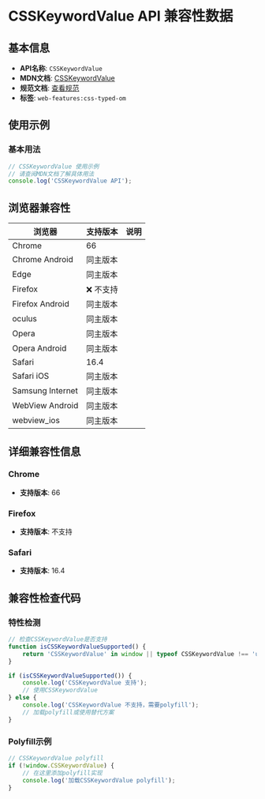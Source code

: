 # CSSKeywordValue API 兼容性数据

## 基本信息

- **API名称**: `CSSKeywordValue`
- **MDN文档**: [CSSKeywordValue](https://developer.mozilla.org/docs/Web/API/CSSKeywordValue)
- **规范文档**: [查看规范](https://drafts.css-houdini.org/css-typed-om/#keywordvalue-objects)
- **标签**: `web-features:css-typed-om`

## 使用示例

### 基本用法

```javascript
// CSSKeywordValue 使用示例
// 请查阅MDN文档了解具体用法
console.log('CSSKeywordValue API');
```

## 浏览器兼容性

| 浏览器 | 支持版本 | 说明 |
|--------|----------|------|
| Chrome | 66 |  |
| Chrome Android | 同主版本 |  |
| Edge | 同主版本 |  |
| Firefox | ❌ 不支持 |  |
| Firefox Android | 同主版本 |  |
| oculus | 同主版本 |  |
| Opera | 同主版本 |  |
| Opera Android | 同主版本 |  |
| Safari | 16.4 |  |
| Safari iOS | 同主版本 |  |
| Samsung Internet | 同主版本 |  |
| WebView Android | 同主版本 |  |
| webview_ios | 同主版本 |  |

## 详细兼容性信息

### Chrome

- **支持版本**: 66

### Firefox

- **支持版本**: 不支持

### Safari

- **支持版本**: 16.4

## 兼容性检查代码

### 特性检测

```javascript
// 检查CSSKeywordValue是否支持
function isCSSKeywordValueSupported() {
    return 'CSSKeywordValue' in window || typeof CSSKeywordValue !== 'undefined';
}

if (isCSSKeywordValueSupported()) {
    console.log('CSSKeywordValue 支持');
    // 使用CSSKeywordValue
} else {
    console.log('CSSKeywordValue 不支持，需要polyfill');
    // 加载polyfill或使用替代方案
}
```

### Polyfill示例

```javascript
// CSSKeywordValue polyfill
if (!window.CSSKeywordValue) {
    // 在这里添加polyfill实现
    console.log('加载CSSKeywordValue polyfill');
}
```

